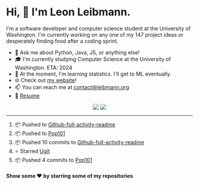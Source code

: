 # Hi, 👋 I'm Leon Leibmann.
I'm a software developer and computer science student at the University of Washington. I'm currently working on any one of my 147 project ideas or desperately finding food after a coding sprint.

- 💬 Ask me about Python, Java, JS, or anything else!
- 🎓 I'm currently studying Computer Science at the University of Washington. ETA: 2024
- 🌱 At the moment, I'm learning statistics. I'll get to ML eventually.
- 🌐 Check out [my website](https://leibmann.org)!
- 📫 You can reach me at [contact@leibmann.org](mailto:contact@leibmann.org)
- 📄 [Resume](https://leibmann.org/Leon_Leibmann_Resume.pdf)

<div align="middle">
<img align="top" src="https://github-readme-stats.vercel.app/api/top-langs/?username=Pop101&layout=compact&theme=transparent&hide_border=true&hide=css">
<img align="top" src="https://github-readme-stats.vercel.app/api?username=Pop101&show_icons=true&theme=transparent&hide_border=true&count_private=true&hide=issues,contribs">
</div>

---
<!--START_SECTION:activity-->
1. 📦 Pushed to [Github-full-activity-readme](https://github.com/Pop101/github-full-activity-readme)
2. 📦 Pushed to [Pop101](https://github.com/Pop101/Pop101)
3. 📦 Pushed 10 commits to [Github-full-activity-readme](https://github.com/Pop101/github-full-activity-readme)
4. ⭐️ Starred [Ugit](https://github.com/turfptax/ugit)
5. 📦 Pushed 4 commits to [Pop101](https://github.com/Pop101/Pop101)
<!--END_SECTION:activity-->

#### Show some ❤️ by starring some of my repositories
